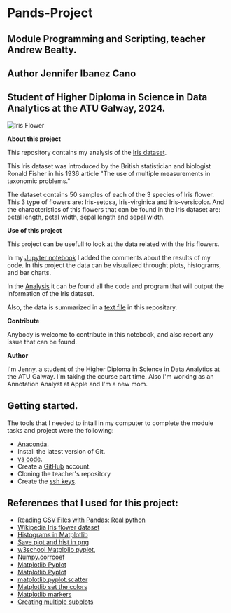 # Pands-Project
## Module Programming and Scripting, teacher Andrew Beatty.

## Author Jennifer Ibanez Cano

## Student of Higher Diploma in Science in Data Analytics at the ATU Galway, 2024. 

![Iris Flower](https://blogger.googleusercontent.com/img/b/R29vZ2xl/AVvXsEimmGMPw0jM_8xjndEHLKj7Hf5fngvWFOJ6_V4jiFb-U0sCHej3aTu08htye1_BgUBGKfnszHoeI_OLLZVf6NjwaG9oDYyOqkjdjeDajd3zg8VuCLVTzDM8hO2XEnarwQeM-CLvFgAwfNX53GR_HPatNPkUH7-7FAoNgFKjw7ujB9LwW5piE8GIPLjJHw/w531-h291/irir_flowers.png)

**About this project**

This repository contains my analysis of the [Iris dataset](https://archive.ics.uci.edu/dataset/53/iris). 

This Iris dataset was introduced by the British statistician and biologist Ronald Fisher in his 1936 article "The use of multiple measurements in taxonomic problems."

The dataset contains 50 samples of each of the 3 species of Iris flower. This 3 type of flowers are: Iris-setosa, Iris-virginica and Iris-versicolor. And the characteristics of this flowers that can be found in the Iris dataset are: petal length, petal width, sepal length and sepal width. 


**Use of this project**

This project can be usefull to look at the data related with the Iris flowers. 

In my [Jupyter notebook](https://github.com/Jennyicano/Pands-Project/blob/main/iris_data.ipynb) I added the comments about the results of my code. In this project the data can be visualized throught plots, histograms, and bar charts. 

In the [Analysis](https://github.com/Jennyicano/Pands-Project/blob/main/Analysis.py) it can be found all the code and program that will output the information of the Iris dataset. 

Also, the data is summarized in a [text file](https://github.com/Jennyicano/Pands-Project/blob/main/summary.txt) in this repositary.

**Contribute**

Anybody is welcome to contribute in this notebook, and also report any issue that can be found. 

**Author**

I'm Jenny, a student of the Higher Diploma in Science in Data Analytics at the ATU Galway. I'm taking the course part time. Also I'm working as an Annotation Analyst at Apple and I'm a new mom.

## Getting started.

The tools that I needed to intall in my computer to complete the module tasks and project were the following: 

* [Anaconda](https://www.anaconda.com). 
* Install the latest version of Git.
* [vs code](https://code.visualstudio.com).
* Create a [GitHub](https://github.com) account. 
* Cloning the teacher's repository
* Create the [ssh keys](https://docs.github.com/en/authentication/connecting-to-github-with-ssh/generating-a-new-ssh-key-and-adding-it-to-the-ssh-agent).

## References that I used for this project:

* [Reading CSV Files with Pandas: Real python](https://realpython.com/python-csv/)
* [Wikipedia Iris flower dataset](https://en.wikipedia.org/wiki/Iris_flower_data_set)
* [Histograms in Matplotlib](https://www.datacamp.com/tutorial/histograms-matplotlib#:~:text=It%20is%20a%20type%20of,overlapping%20intervals%20of%20a%20variable.)
* [Save plot and hist in png](https://www.geeksforgeeks.org/how-to-save-a-plot-to-a-file-using-matplotlib/)
* [w3school Matplolib pyplot](https://www.w3schools.com/python/matplotlib_pyplot.asp), 
* [Numpy.corrcoef](https://numpy.org/doc/stable/reference/generated/numpy.corrcoef.html)
* [Matplotlib Pyplot](https://www.w3schools.com/python/matplotlib_pyplot.asp)
* [Matplotlib Pyplot](https://matplotlib.org/stable/api/_as_gen/matplotlib.pyplot.plot.html#matplotlib.pyplot.plot)
* [matplotlib.pyplot.scatter](https://matplotlib.org/stable/api/_as_gen/matplotlib.pyplot.scatter.html)
* [Matplotlib set the colors](https://matplotlib.org/stable/users/explain/colors/colors.html#colors-def)
* [Matplotlib markers](https://matplotlib.org/stable/api/markers_api.html)
* [Creating multiple subplots](https://matplotlib.org/stable/gallery/subplots_axes_and_figures/subplots_demo.html)